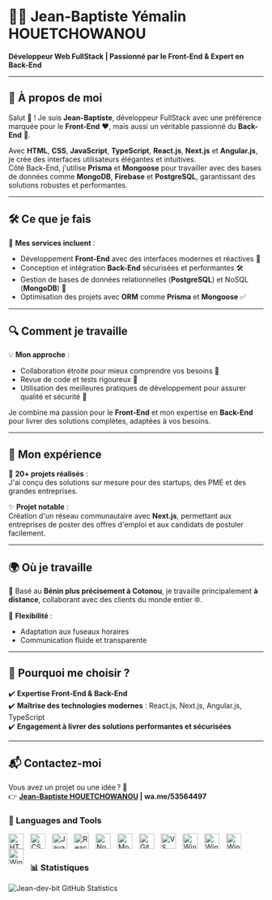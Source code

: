 # 👨‍💻 Jean-Baptiste Yémalin HOUETCHOWANOU  
**Développeur Web FullStack | Passionné par le Front-End & Expert en Back-End**  

---

## 🌟 À propos de moi  
Salut 👋 ! Je suis **Jean-Baptiste**, développeur FullStack avec une préférence marquée pour le **Front-End** ❤️, mais aussi un véritable passionné du **Back-End** 🚀.  

Avec **HTML**, **CSS**, **JavaScript**, **TypeScript**, **React.js**, **Next.js** et **Angular.js**, je crée des interfaces utilisateurs élégantes et intuitives.  
Côté Back-End, j'utilise **Prisma** et **Mongoose** pour travailler avec des bases de données comme **MongoDB**, **Firebase** et **PostgreSQL**, garantissant des solutions robustes et performantes.  

---

## 🛠️ Ce que je fais  
🚀 **Mes services incluent** :  
- Développement **Front-End** avec des interfaces modernes et réactives 🎨  
- Conception et intégration **Back-End** sécurisées et performantes 🛠️  
- Gestion de bases de données relationnelles (**PostgreSQL**) et NoSQL (**MongoDB**) 📂  
- Optimisation des projets avec **ORM** comme **Prisma** et **Mongoose** ✅  

---

## 🔍 Comment je travaille  
💡 **Mon approche** :  
- Collaboration étroite pour mieux comprendre vos besoins 🤝  
- Revue de code et tests rigoureux 🧐  
- Utilisation des meilleures pratiques de développement pour assurer qualité et sécurité 🌟  

Je combine ma passion pour le **Front-End** et mon expertise en **Back-End** pour livrer des solutions complètes, adaptées à vos besoins.

---

## 📂 Mon expérience  
🎯 **20+ projets réalisés** :  
J'ai conçu des solutions sur mesure pour des startups, des PME et des grandes entreprises.  

✨ **Projet notable** :  
Création d'un réseau communautaire avec **Next.js**, permettant aux entreprises de poster des offres d'emploi et aux candidats de postuler facilement.  

---

## 🌍 Où je travaille  
📍 Basé au **Bénin plus précisement à Cotonou**, je travaille principalement **à distance**, collaborant avec des clients du monde entier 🌐.  

💼 **Flexibilité** :  
- Adaptation aux fuseaux horaires  
- Communication fluide et transparente  

---

## 🎯 Pourquoi me choisir ?  
✔️ **Expertise Front-End & Back-End**  
✔️ **Maîtrise des technologies modernes** : React.js, Next.js, Angular.js, TypeScript  
✔️ **Engagement à livrer des solutions performantes et sécurisées**  

---

## 📬 Contactez-moi  
Vous avez un projet ou une idée ? 🚀  
👉 **[Jean-Baptiste HOUETCHOWANOU](mailto:yemalindev2002@gmail.com) | wa.me/53564497**  


### 🧰 Languages and Tools

<img align="left" alt="HTML" width="30px" style="padding-right:10px;" src="https://cdn.jsdelivr.net/gh/devicons/devicon/icons/html5/html5-plain.svg" />
<img align="left" alt="CSS" width="30px" style="padding-right:10px;" src="https://cdn.jsdelivr.net/gh/devicons/devicon/icons/css3/css3-plain.svg" />
<img align="left" alt="JavaScript" width="30px" style="padding-right:10px;" src="https://cdn.jsdelivr.net/gh/devicons/devicon/icons/javascript/javascript-plain.svg" />
<img align="left" alt="React" width="30px" style="padding-right:10px;" src="https://cdn.jsdelivr.net/gh/devicons/devicon/icons/react/react-original.svg" />
<img align="left" alt="NodeJS" width="30px" style="padding-right:10px;" src="https://cdn.jsdelivr.net/gh/devicons/devicon/icons/nodejs/nodejs-original.svg" />  
<img align="left" alt="Mongo DB" width="30px" style="padding-right:10px;"   src="https://cdn.jsdelivr.net/gh/devicons/devicon/icons/mongodb/mongodb-original.svg" />  
<img align="left" alt="GitHub" width="30px" style="padding-right:10px;" src="https://cdn.jsdelivr.net/gh/devicons/devicon/icons/github/github-original.svg" />  
<img align="left" alt="VS code" width="30px" style="padding-right:10px;"  src="https://cdn.jsdelivr.net/gh/devicons/devicon/icons/vscode/vscode-original.svg" />  
<img align="left" alt="Windows" width="30px" style="padding-right:10px;"   src="https://cdn.jsdelivr.net/gh/devicons/devicon/icons/windows8/windows8-original.svg" /> 
<img align="left" alt="Windows" width="30px" style="padding-right:10px;"   src="https://cdn.jsdelivr.net/gh/devicons/devicon/icons/linux/linux-original.svg" />
<img align="left" alt="Windows" width="30px" style="padding-right:10px;"   src="https://cdn.jsdelivr.net/gh/devicons/devicon/icons/angular/angular-original.svg" /> 
<img align="left" alt="Windows" width="30px" style="padding-right:10px;"   src="https://cdn.jsdelivr.net/gh/devicons/devicon/icons/prisma/prisma-original.svg" /> 
<br />


#

### 📊 Statistiques

![Jean-dev-bit GitHub Statistics](https://github-readme-stats.vercel.app/api?username=Jean-dev-bit&show_icons=true&theme=gruvbox)






